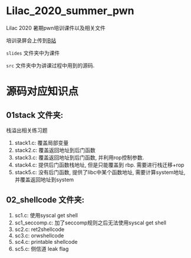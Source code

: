 # Lilac_2020_summer_pwn
Lilac 2020 暑期pwn培训课件以及相关文件

培训录屏会上传到[B站](https://space.bilibili.com/40145638)

`slides` 文件夹中为课件

`src` 文件夹中为讲课过程中用到的源码.


# 源码对应知识点

## 01stack 文件夹:

栈溢出相关练习题

1. stack1.c: 覆盖局部变量
2. stack2.c: 覆盖返回地址到后门函数
3. stack3.c: 覆盖返回地址到后门函数, 并利用rop控制参数.
4. stack4.c: 提供后门函数栈地址, 但是只能覆盖到 rbp. 需要进行栈迁移+rop
5. stack5.c: 没有后门函数, 提供了libc中某个函数地址, 需要计算system地址, 并覆盖返回地址到system


## 02_shellcode 文件夹:

1. sc1.c:  使用syscal get shell
1. sc1_seccomp.c:  加了seccomp规则之后无法使用syscal get shell
2. sc2.c: ret2shellcode
3. sc3.c: orwshellcode
4. sc4.c: printable shellcode
5. sc5.c: 侧信道 leak flag